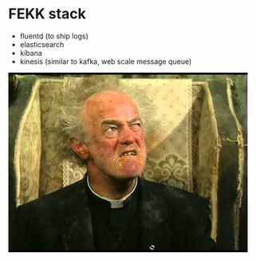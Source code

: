 # FEKK stack
* fluentd (to ship logs)
* elasticsearch
* kibana
* kinesis (similar to kafka, web scale message queue)

![father jack](father-jack.jpg)

